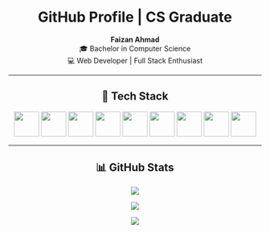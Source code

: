 <h1 align="center">GitHub Profile | CS Graduate</h1>

<p align="center">
  <b>Faizan Ahmad</b><br>
  🎓 Bachelor in Computer Science <br>
  💻 Web Developer | Full Stack Enthusiast
</p>

---

<h2 align="center">🚀 Tech Stack</h2>

<p align="center">
  <img src="https://skillicons.dev/icons?i=html" height="50" />
  <img src="https://skillicons.dev/icons?i=css" height="50" />
  <img src="https://skillicons.dev/icons?i=javascript" height="50" />
  <img src="https://skillicons.dev/icons?i=php" height="50" />
  <img src="https://skillicons.dev/icons?i=python" height="50" />
  <img src="https://skillicons.dev/icons?i=tailwind" height="50" />
  <img src="https://skillicons.dev/icons?i=bootstrap" height="50" />
  <img src="https://skillicons.dev/icons?i=cpp" height="50" />
  <img src="https://skillicons.dev/icons?i=java" height="50" />
</p>

---

<h2 align="center">📊 GitHub Stats</h2>

<p align="center">
  <img src="https://github-readme-stats.vercel.app/api?username=YOUR_GITHUB_USERNAME&show_icons=true&theme=tokyonight" />
</p>

<p align="center">
  <img src="https://github-readme-streak-stats.herokuapp.com/?user=YOUR_GITHUB_USERNAME&theme=tokyonight" />
</p>

<p align="center">
  <img src="https://github-readme-stats.vercel.app/api/top-langs/?username=YOUR_GITHUB_USERNAME&layout=compact&theme=tokyonight" />
</p>
